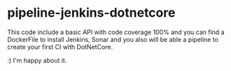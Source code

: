 # pipeline-jenkins-dotnetcore


This code include a basic API with code coverage 100% and you can find a DockerFile to install Jenkins, Sonar and you also will be able a pipeline to create your first CI with DotNetCore.

:) I'm happy about it.
